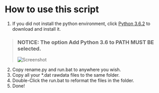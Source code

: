 # How to use this script
1. If you did not install the python environment, click [Python 3.6.2](https://www.python.org/ftp/python/3.6.2/python-3.6.2-amd64.exe) to download and install it.
> ### NOTICE: The option Add Python 3.6 to PATH MUST BE selected.
> ![Screenshot](http://www.th7.cn/d/file/p/2017/01/01/91198a1900ff56bd48bfef0b782b0b5b.jpg)
2. Copy rename.py and run.bat to anywhere you wish.
3. Copy all your *.dat rawdata files to the same folder.
4. Double-Click the run.bat to reformat the files in the folder.
5. Done!
